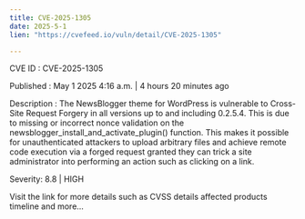 ```yaml
---
title: CVE-2025-1305
date: 2025-5-1
lien: "https://cvefeed.io/vuln/detail/CVE-2025-1305"

---
```


CVE ID : CVE-2025-1305

Published :  May 1
2025
4:16 a.m. | 4 hours
20 minutes ago

Description : The NewsBlogger theme for WordPress is vulnerable to Cross-Site Request Forgery in all versions up to
and including
0.2.5.4. This is due to missing or incorrect nonce validation on the newsblogger_install_and_activate_plugin() function. This makes it possible for unauthenticated attackers to upload arbitrary files and achieve remote code execution via a forged request granted they can trick a site administrator into performing an action such as clicking on a link.

Severity: 8.8 | HIGH

Visit the link for more details
such as CVSS details
affected products
timeline
and more...
